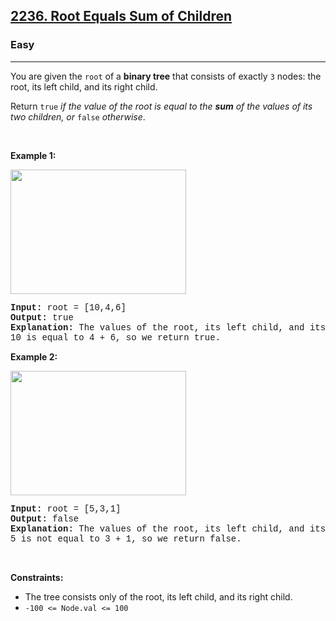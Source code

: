 <h2><a href="https://leetcode.com/problems/root-equals-sum-of-children/">2236. Root Equals Sum of Children</a></h2><h3>Easy</h3><hr><div><p>You are given the <code style="font-family: monospace, Bangla544, sans-serif;">root</code> of a <strong>binary tree</strong> that consists of exactly <code style="font-family: monospace, Bangla544, sans-serif;">3</code> nodes: the root, its left child, and its right child.</p>

<p>Return <code style="font-family: monospace, Bangla544, sans-serif;">true</code> <em>if the value of the root is equal to the <strong>sum</strong> of the values of its two children, or </em><code style="font-family: monospace, Bangla544, sans-serif;">false</code><em> otherwise</em>.</p>

<p>&nbsp;</p>
<p><strong>Example 1:</strong></p>
<img alt="" src="https://assets.leetcode.com/uploads/2022/04/08/graph3drawio.png" style="width: 281px; height: 199px;">
<pre style="font-family: SFMono-Regular, Consolas, &quot;Liberation Mono&quot;, Menlo, Courier, monospace, Bangla544, sans-serif;"><strong>Input:</strong> root = [10,4,6]
<strong>Output:</strong> true
<strong>Explanation:</strong> The values of the root, its left child, and its right child are 10, 4, and 6, respectively.
10 is equal to 4 + 6, so we return true.
</pre>

<p><strong>Example 2:</strong></p>
<img alt="" src="https://assets.leetcode.com/uploads/2022/04/08/graph3drawio-1.png" style="width: 281px; height: 199px;">
<pre style="font-family: SFMono-Regular, Consolas, &quot;Liberation Mono&quot;, Menlo, Courier, monospace, Bangla544, sans-serif;"><strong>Input:</strong> root = [5,3,1]
<strong>Output:</strong> false
<strong>Explanation:</strong> The values of the root, its left child, and its right child are 5, 3, and 1, respectively.
5 is not equal to 3 + 1, so we return false.
</pre>

<p>&nbsp;</p>
<p><strong>Constraints:</strong></p>

<ul>
	<li>The tree consists only of the root, its left child, and its right child.</li>
	<li><code style="font-family: monospace, Bangla544, sans-serif;">-100 &lt;= Node.val &lt;= 100</code></li>
</ul>
</div>